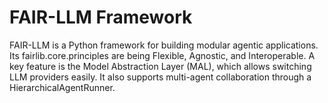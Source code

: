 # FAIR-LLM Framework
FAIR-LLM is a Python framework for building modular agentic applications. Its fairlib.core.principles are being Flexible, Agnostic, and Interoperable. A key feature is the Model Abstraction Layer (MAL), which allows switching LLM providers easily. It also supports multi-agent collaboration through a HierarchicalAgentRunner.